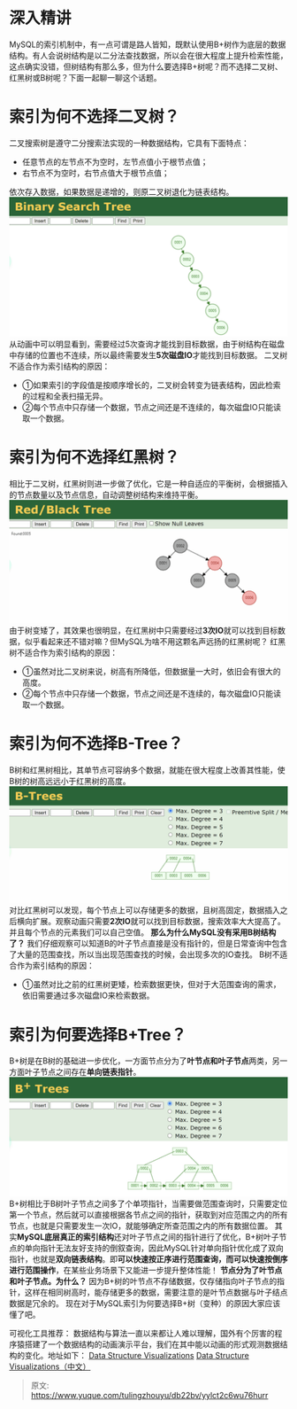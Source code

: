 # 深入精讲

MySQL的索引机制中，有一点可谓是路人皆知，既默认使用B+树作为底层的数据结构。有人会说树结构是以二分法查找数据，所以会在很大程度上提升检索性能，这点确实没错，但树结构有那么多，但为什么要选择B+树呢？而不选择二叉树、红黑树或B树呢？下面一起聊一聊这个话题。

# 索引为何不选择二叉树？
二叉搜索树是遵守二分搜索法实现的一种数据结构，它具有下面特点：

- 任意节点的左节点不为空时，左节点值小于根节点值；
- 右节点不为空时，右节点值大于根节点值；

依次存入数据，如果数据是递增的，则原二叉树退化为链表结构。
![1686214243821-6cde3ce8-35d1-40f9-8dbb-88bec7e46aaa.gif](./img/cgzXgb_3iQMN1Koq/1686214243821-6cde3ce8-35d1-40f9-8dbb-88bec7e46aaa-506690.gif)
从动画中可以明显看到，需要经过5次查询才能找到目标数据，由于树结构在磁盘中存储的位置也不连续，所以最终需要发生**5次磁盘IO**才能找到目标数据。
二叉树不适合作为索引结构的原因：

- ①如果索引的字段值是按顺序增长的，二叉树会转变为链表结构，因此检索的过程和全表扫描无异。
- ②每个节点中只存储一个数据，节点之间还是不连续的，每次磁盘IO只能读取一个数据。

# 索引为何不选择红黑树？
相比于二叉树，红黑树则进一步做了优化，它是一种自适应的平衡树，会根据插入的节点数量以及节点信息，自动调整树结构来维持平衡。
![1686214099705-769e08b2-416d-49f0-837e-18a2b88ee0d3.gif](./img/cgzXgb_3iQMN1Koq/1686214099705-769e08b2-416d-49f0-837e-18a2b88ee0d3-688880.gif)
由于树变矮了，其效果也很明显，在红黑树中只需要经过**3次IO**就可以找到目标数据，似乎看起来还不错对嘛？但MySQL为啥不用这颗名声远扬的红黑树呢？
红黑树不适合作为索引结构的原因：

- ①虽然对比二叉树来说，树高有所降低，但数据量一大时，依旧会有很大的高度。
- ②每个节点中只存储一个数据，节点之间还是不连续的，每次磁盘IO只能读取一个数据。

# 索引为何不选择B-Tree？
B树和红黑树相比，其单节点可容纳多个数据，就能在很大程度上改善其性能，使B树的树高远远小于红黑树的高度。
![1686214655643-aacb5aaa-8c3c-4a71-a87a-5edc6d345020.gif](./img/cgzXgb_3iQMN1Koq/1686214655643-aacb5aaa-8c3c-4a71-a87a-5edc6d345020-065557.gif)
对比红黑树可以发现，每个节点上可以存储更多的数据，且树高固定，数据插入之后横向扩展。观察动画只需要**2次IO**就可以找到目标数据，搜索效率大大提高了。并且每个节点的元素我们可以自己空值。
**那么为什么MySQL没有采用B树结构了？**
我们仔细观察可以知道B的叶子节点直接是没有指针的，但是日常查询中包含了大量的范围查找，所以当出现范围查找的时候，会出现多次的IO查找。
B树不适合作为索引结构的原因：

- ①虽然对比之前的红黑树更矮，检索数据更快，但对于大范围查询的需求，依旧需要通过多次磁盘IO来检索数据。

# 索引为何要选择B+Tree？
B+树是在B树的基础进一步优化，一方面节点分为了**叶节点和叶子节点**两类，另一方面叶子节点之间存在**单向链表指针**。
![1686215864124-362a70fa-a7af-42dc-8e7c-1a809817456f.gif](./img/cgzXgb_3iQMN1Koq/1686215864124-362a70fa-a7af-42dc-8e7c-1a809817456f-059822.gif)
B+树相比于B树叶子节点之间多了个单项指针，当需要做范围查询时，只需要定位第一个节点，然后就可以直接根据各节点之间的指针，获取到对应范围之内的所有节点，也就是只需要发生一次IO，就能够确定所查范围之内的所有数据位置。
其实**MySQL底层真正的索引结构**还对叶子节点之间的指针进行了优化，B+树叶子节点的单向指针无法友好支持的倒叙查询，因此MySQL针对单向指针优化成了双向指针，也就是**双向链表结构**。即**可以快速按正序进行范围查询，而可以快速按倒序进行范围操作**，在某些业务场景下又能进一步提升整体性能！
**节点分为了叶节点和叶子节点。为什么？**
因为B+树的叶节点不存储数据，仅存储指向叶子节点的指针，这样在相同树高时，能存储更多的数据，需要注意的是叶节点数据与叶子结点数据是冗余的。
现在对于MySQL索引为何要选择B+树（变种）的原因大家应该懂了吧。

可视化工具推荐：
数据结构与算法一直以来都让人难以理解，国外有个厉害的程序猿搭建了一个数据结构的动画演示平台，我们在其中能以动画的形式观测数据结构的变化。地址如下：
[Data Structure Visualizations](https://link.segmentfault.com/?enc=Yp9MF8LCxzURaYWc1u7reA%3D%3D.cn5%2BQHHlAoMf4HZhUf1PbTCtJwqcS45WkXwspiTohFFFaAamgeWuW9M%2BVb7Px6RcPjbYWyZPRDiaM5EuGz5qwQ%3D%3D)
[Data Structure Visualizations（中文）](http://www.rmboot.com/)


> 原文: <https://www.yuque.com/tulingzhouyu/db22bv/yylct2c6wu76hurr>